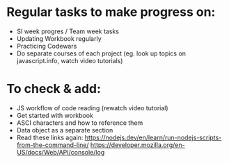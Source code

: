# Regular tasks to make progress on:

- SI week progres / Team week tasks
- Updating Workbook regularly
- Practicing Codewars
- Do separate courses of each project (eg. look up topics on javascript.info, watch video tutorials)

# To check & add:

- JS workflow of code reading (rewatch video tutorial)
- Get started with workbook
- ASCI characters and how to reference them
- Data object as a separate section
- Read these links again:
    https://nodejs.dev/en/learn/run-nodejs-scripts-from-the-command-line/
    https://developer.mozilla.org/en-US/docs/Web/API/console/log
